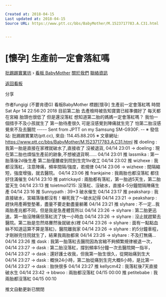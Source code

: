 ```yaml
---

Created at: 2018-04-15
Last updated at: 2018-04-15
Source URL: https://www.ptt.cc/bbs/BabyMother/M.1523717783.A.C31.html


---
```


# [懷孕] 生產前一定會落紅嗎


[批踢踢實業坊](https://www.ptt.cc/) › [看板 BabyMother](https://www.ptt.cc/bbs/BabyMother/index.html) [關於我們](https://www.ptt.cc/about.html) [聯絡資訊](https://www.ptt.cc/contact.html)

[返回看板](https://www.ptt.cc/bbs/BabyMother/index.html)

分享

作者fungigi (不要肯德G)
看板BabyMother
標題\[懷孕\] 生產前一定會落紅嗎
時間Sat Apr 14 22:56:20 2018
目前第二胎 去產檢時被告知寶寶已經準備好了 每天都在宮縮 胎頭也很低了 但是還沒落紅 想知道第二胎的媽媽一定會落紅嗎？ 我怕一個措手不及小孩就生了 第一胎待產很久 可是沒感覺到陣痛就生完了 怕第二胎沒感覺來不及去醫院 ----- Sent from JPTT on my Samsung SM-G930F. -- ※ 發信站: 批踢踢實業坊(ptt.cc), 來自: 114.45.88.205 ※ 文章網址: <https://www.ptt.cc/bbs/BabyMother/M.1523717783.A.C31.html>
推 doeling : 我第一胎是直接在家裡就破水了,直接收了 沒被退貨, 04/14 23:01
→ doeling : 現在第二胎也煩惱生產前的跡象,不想被退貨啊…… 04/14 23:01
推 lassmika : 第一胎落後2d後生產 第二胎僅腰痠到院到生完1hr收工 04/14 23:02
推 wizhexe : 我都沒落紅，注意陣痛，頻率間隔/強度，若規律 04/14 23:06
→ wizhexe : 間隔縮短，強度增強，就去醫院。 04/14 23:06
推 frankjaine : 我兩胎也都沒落紅 都住好住滿催生 04/14 23:10
推 patrickayd : 兩胎都有落紅，第一胎過5天生，第二胎當天生 04/14 23:13
推 toietmoi1215: 沒落紅、沒破水，直接4-5分鐘間隔陣痛生產 04/14 23:16
推 Sunnypath : 39+3 破水催生 04/14 23:17
推 peaksharp : 我直接破水，宮縮落後都沒有！嚇死我了～破水記得 04/14 23:21
→ peaksharp : 趕快用產褥墊墊著，盡量不要走動盡量躺著 04/14 23:21
推 slyhare : 不一定…我兩胎產兆都不同，但是我是急產體質所以 04/14 23:26
→ slyhare : 第二胎更迅速。第一胎沒陣痛但落紅流了快一小時血 04/14 23:26
→ slyhare : 沒止就趕緊去醫院。第二胎是忽然烙賽然後就破水(裡 04/14 23:26
→ slyhare : 面有一點點血絲不知道這算不算是落紅)，醫院離我家 04/14 23:26
→ slyhare : 約5分鐘車程，才剛辦完住院就生了，結果我兩胎都來 04/14 23:26
→ slyhare : 不及打無痛… 04/14 23:26
推 dask : 我第一胎落紅去醫院因為宮縮不夠頻繁規律被退一次， 04/14 23:27
→ dask : 第二胎沒落紅，撐到頻率5分鐘一次去醫院開一指半， 04/14 23:27
→ dask : 還好護士收我，但我第一胎生很久，從開始痛到生大 04/14 23:27
→ dask : 概快24小時，第二胎從痛到生完大概6小時，是比第一 04/14 23:27
→ dask : 胎快很多 04/14 23:27
推 kellycm42 : 我落紅後7天直接破水生 04/14 23:42
→ bbwoo : 兩胎都沒落紅 04/15 00:00
推 petitebabe : 我兩胎都沒落紅 04/15 00:10

推文自動更新已關閉

